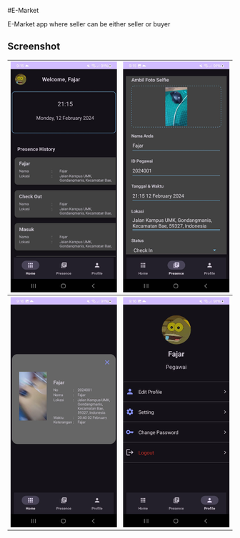 #E-Market

E-Market app where seller can be either seller or buyer

## Screenshot
<table style="width:100%">
  <tr>
    <th><img src="https://github.com/crackspace770/PresenceApp/blob/master/screenshot/1.jpeg"/></th>
    <th><img src="https://github.com/crackspace770/PresenceApp/blob/master/screenshot/2.jpeg"/></th>
  
  </tr>

   <tr>
    <th><img src="https://github.com/crackspace770/PresenceApp/blob/master/screenshot/3.jpeg"/></th>
    <th><img src="https://github.com/crackspace770/PresenceApp/blob/master/screenshot/4.jpeg"/></th>
  
  </tr>

</table>
